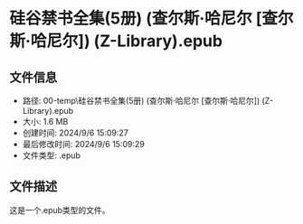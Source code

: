 ﻿# 硅谷禁书全集(5册) (查尔斯·哈尼尔 [查尔斯·哈尼尔]) (Z-Library).epub

## 文件信息
- 路径: 00-temp\硅谷禁书全集(5册) (查尔斯·哈尼尔 [查尔斯·哈尼尔]) (Z-Library).epub
- 大小: 1.6 MB
- 创建时间: 2024/9/6 15:09:27
- 最后修改时间: 2024/9/6 15:09:29
- 文件类型: .epub

## 文件描述
这是一个.epub类型的文件。

